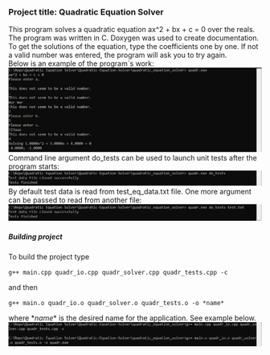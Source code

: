 ### Project title: Quadratic Equation Solver  
This program solves a quadratic equation ax^2 + bx + c = 0 over the reals.  
The program was written in C. Doxygen was used to create documentation.  
To get the solutions of the equation, type the coefficients one by one. If not a valid number was entered, the program will ask you to try again.  
Below is an example of the program`s work:
![Work example](quadratic_equation_solver/screenshots/quadr_example.png)
Command line argument do_tests can be used to launch unit tests after the program starts:
![Testing](quadratic_equation_solver/screenshots/quadr_testing.png)
By default test data is read from test_eq_data.txt file. One more argument can be passed to read from another file:
![Testing](quadratic_equation_solver/screenshots/quadr_two_arguments.png)
##### Building project
To build the project type 
```
g++ main.cpp quadr_io.cpp quadr_solver.cpp quadr_tests.cpp -c
```
and then 
```
g++ main.o quadr_io.o quadr_solver.o quadr_tests.o -o *name*
```
where \**name*\* is the desired name for the application. See example below.
![Building](quadratic_equation_solver/screenshots/quadr_build.png)
